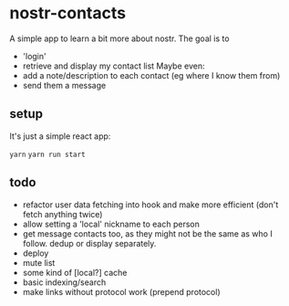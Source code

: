 # nostr-contacts

A simple app to learn a bit more about nostr. The goal is to

- 'login'
- retrieve and display my contact list
Maybe even:
- add a note/description to each contact (eg where I know them from)
- send them a message

## setup

It's just a simple react app:

`yarn`
`yarn run start`

## todo

- refactor user data fetching into hook and make more efficient (don't fetch anything twice)
- allow setting a 'local' nickname to each person
- get message contacts too, as they might not be the same as who I follow. dedup or display separately.
- deploy
- mute list
- some kind of [local?] cache
- basic indexing/search
- make links without protocol work (prepend protocol)
